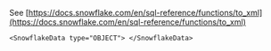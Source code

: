 See [https://docs.snowflake.com/en/sql-reference/functions/to_xml](https://docs.snowflake.com/en/sql-reference/functions/to_xml)
```
<SnowflakeData type="OBJECT"> </SnowflakeData>
```
